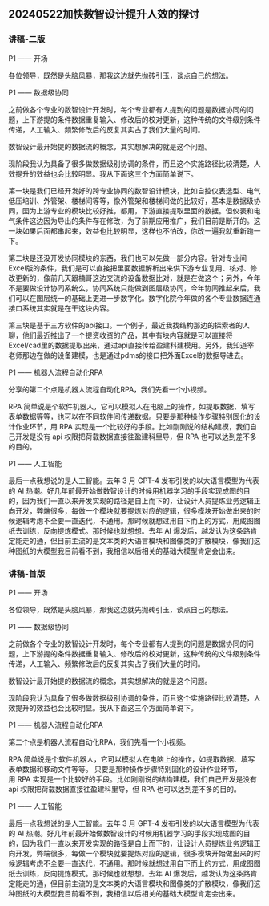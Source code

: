 ## 20240522加快数智设计提升人效的探讨

### 讲稿-二版

P1 —— 开场

各位领导，既然是头脑风暴，那我这边就先抛砖引玉，谈点自己的想法。

P1 —— 数据级协同

之前做各个专业的数智设计开发时，每个专业都有人提到的问题是数据协同的问题，上下游提的条件数据重复输入、修改后的校对更新，这种传统的文件级别条件传递，人工输入、频繁修改后的反复其实占了我们大量的时间。

数智设计最开始提的数据流的概念，其实想解决的就是这个问题。

现阶段我认为具备了很多做数据级别协调的条件，而且这个实施路径比较清楚，人效提升的效益也会比较明显。我从下面这三个方面简单说下。

第一块是我们已经开发好的跨专业协同的数智设计模块，比如自控仪表选型、电气低压培训、外管架、楼梯间等等，像外管架和楼梯间做的比较好，基本是数据级协同，因为上游专业的模块比较好推，都用，下游直接提取里面的数据。但仪表和电气条件这边因为导出的条件存在修改，为了前期应用推广，我们目前是断开的。这一块如果后面都串起来，效益也比较明显，这样也不怕改，你改一遍我就重新跑一下。

第二块是还没开发协同模块的东西，我们也可以先做一部分内容。针对专业间Excel版的条件，我们是可以直接把里面数据解析出来供下游专业复用、核对、修改更新的，像前几天跟楠哥这边交流的设备数据比对，就是在做这个；另外，今年不是要做设计协同系统么，协同系统只能做到图层级协同，今年协同推起来后，我们可以在图层统一的基础上更进一步数字化。数字化院今年做的各个专业数据连通接口系统其实就是在干这块内容。

第三块是基于三方软件的api接口。一个例子，最近我找结构那边的探索者的人聊，他们最近推出了一个提资收资的产品，其中有块内容就是可以直接将Excel/cad里的数据提取出来，通过api直接传给盈建科建模用。另外，我知道宰老师那边在做的设备建模，也是通过pdms的接口把外面Excel的数据导进去。

P1 —— 机器人流程自动化RPA

分享的第二个点是机器人流程自动化RPA，我们先看一个小视频。

RPA 简单说是个软件机器人，它可以模拟人在电脑上的操作，如提取数据、填写表单数据等等，也可以在不同软件间传递数据。只要是那种操作步骤特别固化的设计作业环节，用 RPA 实现是一个比较好的手段。比如刚刚说的结构建模，我们自己开发是没有 api 权限把荷载数据直接往盈建科里导，但 RPA 也可以达到差不多的目的。

P1 —— 人工智能

最后一点我想说的是人工智能。去年 3 月 GPT-4 发布引发的以大语言模型为代表的 AI 热潮。好几年前最开始做数智设计的时候用机器学习的手段实现成图的目的，因为我们一直以来开发实现的路径是自上而下的，让设计人员提炼业务逻辑正向开发，弊端很多，每做一个模块就要提炼对应的逻辑，很多模块开始做出来的时候逻辑考虑不全要一直迭代，不通用。那时候就想过用自下而上的方式，用成图图纸去训练，反向提炼模式。那时候也就想想。去年 AI 爆发后，越发认为这条路肯定能走的通，但目前主流的是文本类的大语言模块和图像类的扩散模块，像我们这种图纸的大模型我目前看不到，我相信以后相关的基础大模型肯定会出来。


### 讲稿-首版

P1 —— 开场

各位领导，既然是头脑风暴，那我这边就先抛砖引玉，谈点自己的想法。

P1 —— 数据级协同

之前做各个专业的数智设计开发时，每个专业都有人提到的问题是数据协同的问题，上下游提的条件数据重复输入、修改后的校对更新，这种传统的文件级别条件传递，人工输入、频繁修改后的反复其实占了我们大量的时间。

数智设计最开始提的数据流的概念，其实想解决的就是这个问题。

现阶段我认为具备了很多做数据级别协调的条件，而且这个实施路径比较清楚，人效提升的效益也会比较明显。我从下面这三个方面简单说下。


P1 —— 机器人流程自动化RPA

第二个点是机器人流程自动化RPA，我们先看一个小视频。

RPA 简单说是个软件机器人，它可以模拟人在电脑上的操作，如提取数据、填写表单数据和移动文件等等。 只要是那种操作步骤特别固化的设计作业环节，用 RPA 实现是一个比较好的手段。比如刚刚说的结构建模，我们自己开发是没有 api 权限把荷载数据直接往盈建科里导，但 RPA 也可以达到差不多的目的。

P1 —— 人工智能

最后一点我想说的是人工智能。去年 3 月 GPT-4 发布引发的以大语言模型为代表的 AI 热潮。好几年前最开始做数智设计的时候用机器学习的手段实现成图的目的，因为我们一直以来开发实现的路径是自上而下的，让设计人员提炼业务逻辑正向开发，弊端很多，每做一个模块就要提炼对应的逻辑，很多模块开始做出来的时候逻辑考虑不全要一直迭代，不通用。那时候就想过用自下而上的方式，用成图图纸去训练，反向提炼模式。那时候也就想想。去年 AI 爆发后，越发认为这条路肯定能走的通，但目前主流的是文本类的大语言模块和图像类的扩散模块，像我们这种图纸的大模型我目前看不到，我相信以后相关的基础大模型肯定会出来。

